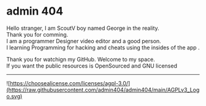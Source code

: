 # admin 404

Hello stranger, I am ScoutV boy named George in the reality.  
Thank you for comming.  
I am a programmer Designer video editor and a good person.  
I learning Programming for hacking and cheats using the insides of the app  .

Thank you for watchign my GitHub.
Welcome to my space.  
If you want the public resources is OpenSourced and GNU licensed
___
![https://choosealicense.com/licenses/agpl-3.0/](https://raw.githubusercontent.com/admin404/admin404/main/AGPLv3_Logo.svg)